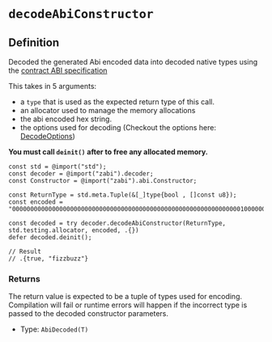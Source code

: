 # `decodeAbiConstructor`

## Definition
Decoded the generated Abi encoded data into decoded native types using the [contract ABI specification](https://docs.soliditylang.org/en/latest/abi-spec.html#json)

This takes in 5 arguments:

- a `type` that is used as the expected return type of this call.
- an allocator used to manage the memory allocations
- the abi encoded hex string.
- the options used for decoding (Checkout the options here: [DecodeOptions](/api/abi_utils/types#decodedoptions))

**You must call `deinit()` after to free any allocated memory.**

```zig
const std = @import("std");
const decoder = @import("zabi").decoder;
const Constructor = @import("zabi").abi.Constructor;

const ReturnType = std.meta.Tuple(&[_]type{bool , []const u8});
const encoded = "00000000000000000000000000000000000000000000000000000000000000010000000000000000000000000000000000000000000000000000000000000040000000000000000000000000000000000000000000000000000000000000000866697a7a62757a7a000000000000000000000000000000000000000000000000"

const decoded = try decoder.decodeAbiConstructor(ReturnType, std.testing.allocator, encoded, .{})
defer decoded.deinit();

// Result
// .{true, "fizzbuzz"}
```

### Returns

The return value is expected to be a tuple of types used for encoding. Compilation will fail or runtime errors will happen if the incorrect type is passed to the decoded constructor parameters.

- Type: `AbiDecoded(T)`

